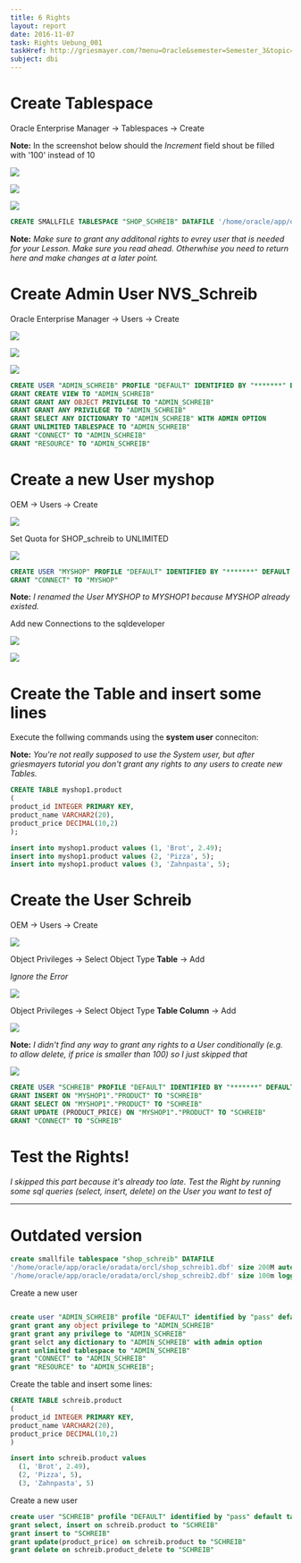 ```yaml
---
title: 6 Rights
layout: report
date: 2016-11-07
task: Rights Uebung_001
taskHref: http://griesmayer.com/?menu=Oracle&semester=Semester_3&topic=06_Rights
subject: dbi
---
```


# Create Tablespace
Oracle Enterprise Manager -> Tablespaces -> Create

**Note:** In the screenshot below should the *Increment* field shout be filled with '100' instead of 10

![](20161204_775x361.png)

![](20161204_684x358.png)

![](20161204_1884x621.png)

```sql
CREATE SMALLFILE TABLESPACE "SHOP_SCHREIB" DATAFILE '/home/oracle/app/oracle/oradata/orcl/shop_schreib1' SIZE 200M AUTOEXTEND ON NEXT 100M MAXSIZE 300M , '/home/oracle/app/oracle/oradata/orcl/shop_schreib2' SIZE 100M LOGGING EXTENT MANAGEMENT LOCAL SEGMENT SPACE MANAGEMENT AUTO
```

**Note:** *Make sure to grant any additonal rights to evrey user that is needed for your Lesson. Make sure you read ahead. Otherwhise you need to return here and make changes at a later point.*

# Create Admin User NVS_Schreib

Oracle Enterprise Manager -> Users -> Create

![](2016-12-04-124306_900x375_scrot.png)

![](20161204_1757x155.png)

![](20161204_1817x196.png)

```sql
CREATE USER "ADMIN_SCHREIB" PROFILE "DEFAULT" IDENTIFIED BY "*******" DEFAULT TABLESPACE "USERS" TEMPORARY TABLESPACE "TEMP" ACCOUNT UNLOCK
GRANT CREATE VIEW TO "ADMIN_SCHREIB"
GRANT GRANT ANY OBJECT PRIVILEGE TO "ADMIN_SCHREIB"
GRANT GRANT ANY PRIVILEGE TO "ADMIN_SCHREIB"
GRANT SELECT ANY DICTIONARY TO "ADMIN_SCHREIB" WITH ADMIN OPTION
GRANT UNLIMITED TABLESPACE TO "ADMIN_SCHREIB"
GRANT "CONNECT" TO "ADMIN_SCHREIB"
GRANT "RESOURCE" TO "ADMIN_SCHREIB"
```

# Create a new User myshop

OEM -> Users -> Create

![](20161204_821x381.png)

Set Quota for SHOP_schreib to UNLIMITED

![](20161204_1778x377.png)

```sql
CREATE USER "MYSHOP" PROFILE "DEFAULT" IDENTIFIED BY "*******" DEFAULT TABLESPACE "SHOP_SCHREIB" TEMPORARY TABLESPACE "TEMP" QUOTA UNLIMITED ON "SHOP_SCHREIB" ACCOUNT UNLOCK
GRANT "CONNECT" TO "MYSHOP"
```

**Note:** *I renamed the User MYSHOP to MYSHOP1 because MYSHOP already existed.*

Add new Connections to the sqldeveloper


![](20161204_753x383.png)

![](20161204_743x388.png)

# Create the Table and insert some lines

Execute the follwing commands using the **system user** conneciton:

**Note:** *You're not really supposed to use the System user, but after griesmayers tutorial you don't grant any rights to any users to create new Tables.*

```sql
CREATE TABLE myshop1.product
(
product_id INTEGER PRIMARY KEY,
product_name VARCHAR2(20),
product_price DECIMAL(10,2)
);

insert into myshop1.product values (1, 'Brot', 2.49);
insert into myshop1.product values (2, 'Pizza', 5);
insert into myshop1.product values (3, 'Zahnpasta', 5);
```

# Create the User Schreib

OEM -> Users -> Create

![](20161204_842x382.png)

Object Privileges -> Select Object Type **Table** -> Add

*Ignore the Error*

![](20161204_448x422.png)

Object Privileges -> Select Object Type **Table Column** -> Add

![](20161204_503x418.png)

**Note:** *I didn't find any way to grant any rights to a User conditionally (e.g. to allow delete, if price is smaller than 100) so I just skipped that*

![](20161204_1907x231.png)

```sql
CREATE USER "SCHREIB" PROFILE "DEFAULT" IDENTIFIED BY "*******" DEFAULT TABLESPACE "USERS" TEMPORARY TABLESPACE "TEMP" ACCOUNT UNLOCK
GRANT INSERT ON "MYSHOP1"."PRODUCT" TO "SCHREIB"
GRANT SELECT ON "MYSHOP1"."PRODUCT" TO "SCHREIB"
GRANT UPDATE (PRODUCT_PRICE) ON "MYSHOP1"."PRODUCT" TO "SCHREIB"
GRANT "CONNECT" TO "SCHREIB"
```


# Test the Rights!
*I skipped this part because it's already too late. Test the Right by running some sql queries (select, insert, delete) on the User you want to test of*

---
# Outdated version
```sql
create smallfile tablespace "shop_schreib" DATAFILE
'/home/oracle/app/oracle/oradata/orcl/shop_schreib1.dbf' size 200M autoextend on next 100M maxsize 300M,
'/home/oracle/app/oracle/oradata/orcl/shop_schreib2.dbf' size 100m logging extent management local segment space management auto

```

Create a new user

```sql

create user "ADMIN_SCHREIB" profile "DEFAULT" identified by "pass" default tablespace "shop_schreib" temporary tablespace "temp" account unlock
grant grant any object privilege to "ADMIN_SCHREIB"
grant grant any privilege to "ADMIN_SCHREIB"
grant selct any dictionary to "ADMIN_SCHREIB" with admin option    
grant unlimited tablespace to "ADMIN_SCHREIB"
grant "CONNECT" to "ADMIN_SCHREIB"
grant "RESOURCE" to "ADMIN_SCHREIB";
```

Create the table and insert some lines:

```sql
CREATE TABLE schreib.product
(
product_id INTEGER PRIMARY KEY,
product_name VARCHAR2(20),
product_price DECIMAL(10,2)
)

insert into schreib.product values
  (1, 'Brot', 2.49),
  (2, 'Pizza', 5),
  (3, 'Zahnpasta', 5)
```

  Create a new user

```sql
create user "SCHREIB" profile "DEFAULT" identified by "pass" default tablespace "shop_schreib" temporary tablespace "temp" account unlock
grant select, insert on schreib.product to "SCHREIB"
grant insert to "SCHREIB"
grant update(product_price) on schreib.product to "SCHREIB"
grant delete on schreib.product_delete to "SCHREIB"
```
